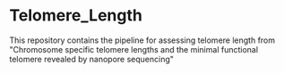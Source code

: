 # Telomere_Length
This repository contains the pipeline for assessing telomere length from "Chromosome specific telomere lengths and the minimal functional telomere revealed by nanopore sequencing"
